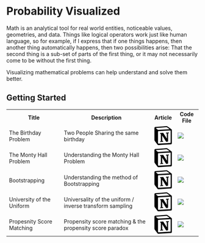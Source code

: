 # Probability Visualized
Math is an analytical tool for real world entities, noticeable values, geometries, and data. Things like logical operators work just like human language, so for example, if I express that if one things happens, then another thing automatically happens, then two possibilities arise: That the second thing is a sub-set of parts of the first thing, or it may not necessarily come to be without the first thing.

Visualizing mathematical problems can help understand and solve them better.



## Getting Started

<table class="tg">
  <tr>
    <th class="tg-yw4l"><b>Title</b></th>
    <th class="tg-yw4l"><b>Description</b></th>
    <th class="tg-yw4l"><b>Article</b></th>
    <th class="tg-yw4l"><b>Code File</b></th>
  </tr>
  
  <tr>
    <td class="tg-yw4l">The Birthday Problem</td>
    <td class="tg-yw4l">Two People Sharing the same birthday</td>
    <td class="tg-yw4l"><a href="https://vaulted-pelican-d82.notion.site/The-Birthday-Problem-in-Statistics-c19c12142cef45a48a75a91c0cc4e5e6">
   <img src="https://github.com/MonitSharma/MonitSharma/blob/main/notion.svg" width="50" height="50" >
    <td class="tg-yw4l"><a href="https://github.com/MonitSharma/Probability-visualized/blob/main/birthday%20problem/birthday.R">
  <img src="https://upload.wikimedia.org/wikipedia/commons/thumb/1/1b/R_logo.svg/310px-R_logo.svg.png" width = '80' >
</a></td>
  </tr>
  
  <tr>
    <td class="tg-yw4l">The Monty Hall Problem</td>
    <td class="tg-yw4l">Understanding the Monty Hall Problem</td>
    <td class="tg-yw4l"><a href="https://vaulted-pelican-d82.notion.site/The-Monty-Hall-Problem-00c72cbd95934a309d36cbd8f0c5cb52">
   <img src="https://github.com/MonitSharma/MonitSharma/blob/main/notion.svg" width="50" height="50" >
    <td class="tg-yw4l"><a href="https://github.com/MonitSharma/Probability-visualized/blob/main/monty%20hall%20problem/montyhall.R">
  <img src="https://upload.wikimedia.org/wikipedia/commons/thumb/1/1b/R_logo.svg/310px-R_logo.svg.png" width = '80' >
</a></td>
  </tr>


<tr>
    <td class="tg-yw4l">Bootstrapping</td>
    <td class="tg-yw4l">Understanding the method of Bootstrapping</td>
    <td class="tg-yw4l"><a href="https://vaulted-pelican-d82.notion.site/Bootstrapping-debf92eb77974f448aa37995904336c4">
   <img src="https://github.com/MonitSharma/MonitSharma/blob/main/notion.svg" width="50" height="50" >
    <td class="tg-yw4l"><a href="https://github.com/MonitSharma/Probability-visualized/blob/main/bootstrapping/bootstrap.R">
  <img src="https://upload.wikimedia.org/wikipedia/commons/thumb/1/1b/R_logo.svg/310px-R_logo.svg.png" width = '80' >
</a></td>
  </tr>
  
  
  
  <tr>
    <td class="tg-yw4l">University of the Uniform </td>
    <td class="tg-yw4l">Universality of the uniform / inverse transform sampling</td>
    <td class="tg-yw4l"><a href="https://vaulted-pelican-d82.notion.site/Universality-of-the-uniform-de746d9b31e2474587629c6a687f0b39">
   <img src="https://github.com/MonitSharma/MonitSharma/blob/main/notion.svg" width="50" height="50" >
    <td class="tg-yw4l"><a href="https://github.com/MonitSharma/Probability-visualized/blob/main/uniform/uniform.R">
  <img src="https://upload.wikimedia.org/wikipedia/commons/thumb/1/1b/R_logo.svg/310px-R_logo.svg.png" width = '80' >
</a></td>
  </tr>
 
 
 
  <tr>
    <td class="tg-yw4l"> Propesnity Score Matching </td>
    <td class="tg-yw4l"> Propensity score matching & the propensity score paradox</td>
    <td class="tg-yw4l"><a href="https://vaulted-pelican-d82.notion.site/Propensity-score-matching-the-propensity-score-paradox-dfc537d2c1a149e1acb00320238a3d62">
   <img src="https://github.com/MonitSharma/MonitSharma/blob/main/notion.svg" width="50" height="50" >
    <td class="tg-yw4l"><a href="https://github.com/MonitSharma/Probability-visualized/blob/main/PSM/psm.R">
  <img src="https://upload.wikimedia.org/wikipedia/commons/thumb/1/1b/R_logo.svg/310px-R_logo.svg.png" width = '80' >
</a></td>
  </tr>
 
 
 
 
  </table> 
 

  
 


